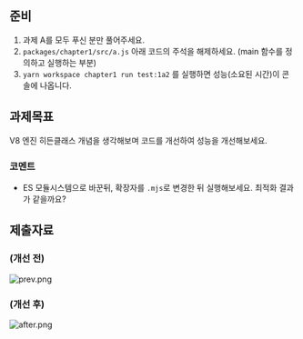 ## 준비

1. 과제 A를 모두 푸신 분만 풀어주세요.
2. `packages/chapter1/src/a.js` 아래 코드의 주석을 해제하세요. (main 함수를 정의하고 실행하는 부분)
3. `yarn workspace chapter1 run test:1a2` 를 실행하면 성능(소요된 시간)이 콘솔에 나옵니다.

## 과제목표

V8 엔진 히든클래스 개념을 생각해보며 코드를 개선하여 성능을 개선해보세요.

### 코멘트

- ES 모듈시스템으로 바꾼뒤, 확장자를 `.mjs`로 변경한 뒤 실행해보세요. 최적화 결과가 같을까요?

## 제출자료

### (개선 전)

![prev.png](https://github.com/ChyunKim/hanghae-plus-front1/assets/53160685/7cb6d2a8-82d3-4524-8b7e-8974a8129b93)

### (개선 후)

![after.png](https://github.com/ChyunKim/hanghae-plus-front1/assets/53160685/4a8df607-4787-49e3-9044-2f15dc0e5311)

